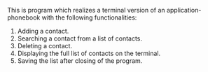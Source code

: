 This is program which realizes a terminal version of an application-phonebook with the following 
functionalities:
1. Adding a contact.
2. Searching a contact from a list of contacts.
3. Deleting a contact.
4. Displaying the full list of contacts on the terminal.
5. Saving the list after closing of the program.
